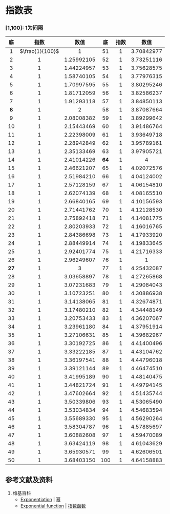 # 指数表

### [1,100]: 1为间隔

|    底  |   指数  |     数值     |    底  |   指数  |     数值     |
| :----: | :----: | :---------: | :----: | :----: | :---------: |
|    1   |    $\frac{1}{100}$   |  1          |   51   |    1   |  3.70842977 |
|    2   |    1   |  1.25992105 |   52   |    1   |  3.73251116 |
|    3   |    1   |  1.44224957 |   53   |    1   |  3.75628575 |
|    4   |    1   |  1.58740105 |   54   |    1   |  3.77976315 |
|    5   |    1   |  1.70997595 |   55   |    1   |  3.80295246 |
|    6   |    1   |  1.81712059 |   56   |    1   |  3.82586237 |
|    7   |    1   |  1.91293118 |   57   |    1   |  3.84850113 |
|  **8** |    1   |  2          |   58   |    1   |  3.87087664 |
|    9   |    1   |  2.08008382 |   59   |    1   |  3.89299642 |
|   10   |    1   |  2.15443469 |   60   |    1   |  3.91486764 |
|   11   |    1   |  2.22398009 |   61   |    1   |  3.93649718 |
|   12   |    1   |  2.28942849 |   62   |    1   |  3.95789161 |
|   13   |    1   |  2.35133469 |   63   |    1   |  3.97905721 |
|   14   |    1   |  2.41014226 | **64** |    1   |  4          |
|   15   |    1   |  2.46621207 |   65   |    1   |  4.02072576 |
|   16   |    1   |  2.51984210 |   66   |    1   |  4.04124002 |
|   17   |    1   |  2.57128159 |   67   |    1   |  4.06154810 |
|   18   |    1   |  2.62074139 |   68   |    1   |  4.08165510 |
|   19   |    1   |  2.66840165 |   69   |    1   |  4.10156593 |
|   20   |    1   |  2.71441762 |   70   |    1   |  4.12128530 |
|   21   |    1   |  2.75892418 |   71   |    1   |  4.14081775 |
|   22   |    1   |  2.80203933 |   72   |    1   |  4.16016765 |
|   23   |    1   |  2.84386698 |   73   |    1   |  4.17933920 |
|   24   |    1   |  2.88449914 |   74   |    1   |  4.19833645 |
|   25   |    1   |  2.92401774 |   75   |    1   |  4.21716333 |
|   26   |    1   |  2.96249607 |   76   |    1   |    1   |  4.23582358 |
| **27** |    1   |  3          |   77   |    1   |  4.25432087 |
|   28   |    1   |  3.03658897 |   78   |    1   |  4.27265868 |
|   29   |    1   |  3.07231683 |   79   |    1   |  4.29084043 |
|   30   |    1   |  3.10723251 |   80   |    1   |  4.30886938 |
|   31   |    1   |  3.14138065 |   81   |    1   |  4.32674871 |
|   32   |    1   |  3.17480210 |   82   |    1   |  4.34448149 |
|   33   |    1   |  3.20753433 |   83   |    1   |  4.36207067 |
|   34   |    1   |  3.23961180 |   84   |    1   |  4.37951914 |
|   35   |    1   |  3.27106631 |   85   |    1   |  4.39682967 |
|   36   |    1   |  3.30192725 |   86   |    1   |  4.41400496 |
|   37   |    1   |  3.33222185 |   87   |    1   |  4.43104762 |
|   38   |    1   |  3.36197541 |   88   |    1   |  4.44796018 |
|   39   |    1   |  3.39121144 |   89   |    1   |  4.46474510 |
|   40   |    1   |  3.41995189 |   90   |    1   |  4.48140475 |
|   41   |    1   |  3.44821724 |   91   |    1   |  4.49794145 |
|   42   |    1   |  3.47602664 |   92   |    1   |  4.51435744 |
|   43   |    1   |  3.50339806 |   93   |    1   |  4.53065490 |
|   44   |    1   |  3.53034834 |   94   |    1   |  4.54683594 |
|   45   |    1   |  3.55689330 |   95   |    1   |  4.56290264 |
|   46   |    1   |  3.58304787 |   96   |    1   |  4.57885697 |
|   47   |    1   |  3.60882608 |   97   |    1   |  4.59470089 |
|   48   |    1   |  3.63424119 |   98   |    1   |  4.61043629 |
|   49   |    1   |  3.65930571 |   99   |    1   |  4.62606501 |
|   50   |    1   |  3.68403150 |  100   |    1   |  4.64158883 |

## 参考文献及资料

1. 维基百科
	- [Exponentiation](https://en.wikipedia.org/wiki/Exponentiation) | [幂](https://zh.wikipedia.org/wiki/幂) 
	- [Exponential function](https://en.wikipedia.org/wiki/Exponential_function) | [指数函数](https://zh.wikipedia.org/wiki/指数函数) 

